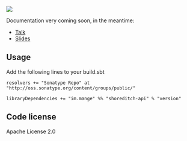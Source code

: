 <a href="https://travis-ci.org/alltonp/shoreditch" target="_blank"><img src="https://travis-ci.org/alltonp/shoreditch.png?branch=master"></a>

Documentation very coming soon, in the meantime:
 * <a href="https://skillsmatter.com/skillscasts/5836-fun-and-profit-within-the-evil-empire-scala-in-finance">Talk
 * <a href="http://htmlpreview.github.io/?https://raw.githubusercontent.com/alltonp/talk/master/se.html">Slides</a>

Usage
-----
Add the following lines to your build.sbt

    resolvers += "Sonatype Repo" at "http://oss.sonatype.org/content/groups/public/"

    libraryDependencies += "im.mange" %% "shoreditch-api" % "version"


Code license
------------
Apache License 2.0
